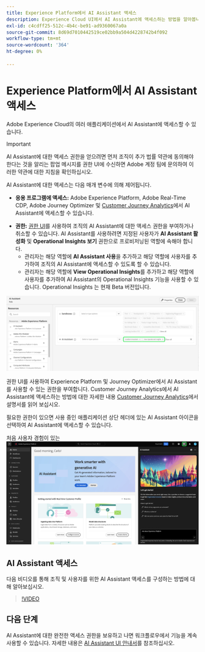 ```yaml
---
title: Experience Platform에서 AI Assistant 액세스
description: Experience Cloud UI에서 AI Assistant에 액세스하는 방법을 알아봅니다.
exl-id: c4cdff25-512c-4b4c-be91-ad9360067a0a
source-git-commit: 8d69d7010442519ce02bb9a504d4228742b4f092
workflow-type: tm+mt
source-wordcount: '364'
ht-degree: 0%

---
```


# Experience Platform에서 AI Assistant 액세스

Adobe Experience Cloud의 여러 애플리케이션에서 AI Assistant에 액세스할 수 있습니다.

>[!IMPORTANT]
>
>AI Assistant에 대한 액세스 권한을 얻으려면 먼저 조직이 추가 법률 약관에 동의해야 한다는 것을 알리는 팝업 메시지를 권한 UI에 수신하면 Adobe 계정 팀에 문의하여 이러한 약관에 대한 지침을 확인하십시오.

AI Assistant에 대한 액세스는 다음 매개 변수에 의해 제어됩니다.

* **응용 프로그램에 액세스:** Adobe Experience Platform, Adobe Real-Time CDP, Adobe Journey Optimizer 및 [Customer Journey Analytics](https://experienceleague.adobe.com/en/docs/analytics-platform/using/ai-assistant)에서 AI Assistant에 액세스할 수 있습니다.
<!-- * **Contractual access:** Your company must agree to certain [!DNL GenAI]-related legal terms before your organization can use AI Assistant. Contact your organization's administrator or your Adobe Account Team if you are not able to access AI Assistant.  -->
* **권한:** [권한 UI](../access-control/abac/ui/permissions.md)를 사용하여 조직의 AI Assistant에 대한 액세스 권한을 부여하거나 취소할 수 있습니다. AI Assistant를 사용하려면 지정된 사용자가 **AI Assistant 활성화** 및 **Operational Insights 보기** 권한으로 프로비저닝된 역할에 속해야 합니다.
   * 관리자는 해당 역할에 **AI Assistant 사용**&#x200B;을 추가하고 해당 역할에 사용자를 추가하여 조직의 AI Assistant에 액세스할 수 있도록 할 수 있습니다.
   * 관리자는 해당 역할에 **View Operational Insights**&#x200B;를 추가하고 해당 역할에 사용자를 추가하여 AI Assistant의 Operational Insights 기능을 사용할 수 있습니다. Operational Insights 는 현재 Beta 버전입니다.

![지정된 역할에 포함된 AI Assistant 사용 및 Operational Insights 보기 권한이 있는 권한 UI 페이지입니다.](./images/permissions.png)

권한 UI를 사용하여 Experience Platform 및 Journey Optimizer에서 AI Assistant를 사용할 수 있는 권한을 부여합니다. Customer Journey Analytics에서 AI Assistant에 액세스하는 방법에 대한 자세한 내용 [Customer Journey Analytics](https://experienceleague.adobe.com/en/docs/analytics-platform/using/ai-assistant)에서 설명서를 읽어 보십시오.

필요한 권한이 있으면 사용 중인 애플리케이션 상단 헤더에 있는 AI Assistant 아이콘을 선택하여 AI Assistant에 액세스할 수 있습니다.

처음 사용자 경험이 있는 ![AI 길잡이](./images/ai-assistant.png)

## AI Assistant 액세스

다음 비디오를 통해 조직 및 사용자를 위한 AI Assistant 액세스를 구성하는 방법에 대해 알아보십시오.

>[!VIDEO](https://video.tv.adobe.com/v/3436470/?learn=on)

## 다음 단계

AI Assistant에 대한 완전한 액세스 권한을 보유하고 나면 워크플로우에서 기능을 계속 사용할 수 있습니다. 자세한 내용은 [AI Assistant UI 안내서](./ui-guide.md)를 참조하십시오.
